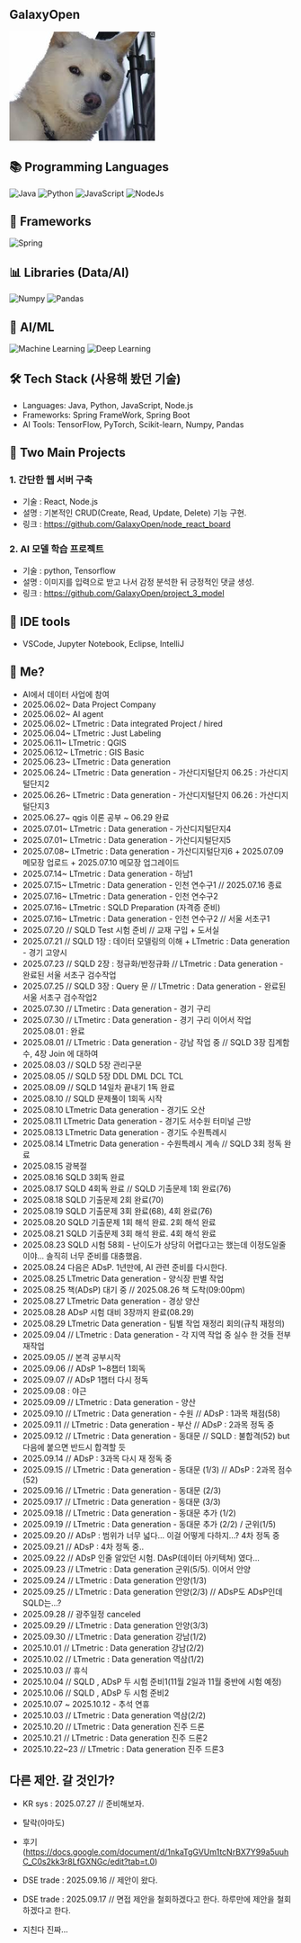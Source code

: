 ## GalaxyOpen


<img src="https://github.com/GalaxyOpen/GalaxyOpen/blob/main/Dogbin.jpg?raw=true" alt="GalaxyOpen" />


## 📚 Programming Languages
![Java](https://img.shields.io/badge/Java-Language-red?logo=openjdk&style=flat-square)
![Python](https://img.shields.io/badge/Python-Language-blue?logo=python&style=flat-square)
![JavaScript](https://img.shields.io/badge/JavaScript-Language-yellow?logo=javascript&style=flat-square)
![NodeJs](https://img.shields.io/badge/NodeJs-Backend-green?logo=nodedotjs&style=flat-square)
<br>

## 🚀 Frameworks
![Spring](https://img.shields.io/badge/Spring-Framework-brightgreen?logo=spring&style=flat-square) 
<br>

## 📊 Libraries (Data/AI)
![Numpy](https://img.shields.io/badge/Numpy-Library-orange?logo=python&style=flat-square)
![Pandas](https://img.shields.io/badge/Pandas-Library-lightgrey?logo=pandas&style=flat-square)
<br>

## 🤖 AI/ML
![Machine Learning](https://img.shields.io/badge/Machine%20Learning-AI-purple?logo=ai&style=flat-square)
![Deep Learning](https://img.shields.io/badge/Deep%20Learning-AI-pink?logo=deepnote&style=flat-square)
<br>

## 🛠 Tech Stack (사용해 봤던 기술)
- Languages: Java, Python, JavaScript, Node.js
- Frameworks: Spring FrameWork, Spring Boot
- AI Tools: TensorFlow, PyTorch, Scikit-learn, Numpy, Pandas

## 🚀 Two Main Projects
### 1. 간단한 웹 서버 구축
- 기술 : React, Node.js
- 설명 : 기본적인 CRUD(Create, Read, Update, Delete) 기능 구현.
- 링크 : https://github.com/GalaxyOpen/node_react_board

### 2. AI 모델 학습 프로젝트 
- 기술 : python, Tensorflow
- 설명 : 이미지를 입력으로 받고 나서 감정 분석한 뒤 긍정적인 댓글 생성.
- 링크 : https://github.com/GalaxyOpen/project_3_model

## 🧰 IDE tools
- VSCode, Jupyter Notebook, Eclipse, IntelliJ

## 🎯 Me?
 - AI에서 데이터 사업에 참여
 - 2025.06.02~ Data Project Company
 - 2025.06.02~ AI agent
 - 2025.06.02~ LTmetric : Data integrated Project / hired
 - 2025.06.04~ LTmetric : Just Labeling
 - 2025.06.11~ LTmetric : QGIS
 - 2025.06.12~ LTmetric : GIS Basic
 - 2025.06.23~ LTmetric : Data generation
 - 2025.06.24~ LTmetric : Data generation - 가산디지털단지 06.25 : 가산디지털단지2
 - 2025.06.26~ LTmetric : Data generation - 가산디지털단지 06.26 : 가산디지털단지3
 - 2025.06.27~ qgis 이론 공부 ~ 06.29 완료
 - 2025.07.01~ LTmetric : Data generation - 가산디지털단지4
 - 2025.07.01~ LTmetric : Data generation - 가산디지털단지5
 - 2025.07.08~ LTmetric : Data generation - 가산디지털단지6 + 2025.07.09 메모장 업로드 + 2025.07.10 메모장 업그레이드
 - 2025.07.14~ LTmetric : Data generation - 하남1
 - 2025.07.15~ LTmetric : Data generation - 인천 연수구1 // 2025.07.16 종료
 - 2025.07.16~ LTmetric : Data generation - 인천 연수구2
 - 2025.07.16~ LTmetric : SQLD Preparation (자격증 준비)
 - 2025.07.16~ LTmetric : Data generation - 인천 연수구2 // 서울 서초구1
 - 2025.07.20 // SQLD Test 시험 준비 // 교재 구입 + 도서실
 - 2025.07.21 // SQLD 1장 : 데이터 모델링의 이해 + LTmetric : Data generation - 경기 고양시
 - 2025.07.23 // SQLD 2장 : 정규화/반정규화 // LTmetric : Data generation - 완료된 서울 서초구 검수작업
 - 2025.07.25 // SQLD 3장 : Query 문 // LTmetric : Data generation - 완료된 서울 서초구 검수작업2
 - 2025.07.30 // LTmetirc : Data generation - 경기 구리
 - 2025.07.30 // LTmetirc : Data generation - 경기 구리 이어서 작업 2025.08.01 : 완료
 - 2025.08.01 // LTmetric : Data generation - 강남 작업 중 // SQLD 3장 집계함수, 4장 Join 에 대하여
 - 2025.08.03 // SQLD 5장 관리구문
 - 2025.08.05 // SQLD 5장 DDL DML DCL TCL
 - 2025.08.09 // SQLD 14일차 끝내기 1독 완료
 - 2025.08.10 // SQLD 문제풀이 1회독 시작
 - 2025.08.10 LTmetric Data generation - 경기도 오산
 - 2025.08.11 LTmetric Data generation - 경기도 서수원 터미널 근방
 - 2025.08.13 LTmetric Data generation - 경기도 수원특례시
 - 2025.08.14 LTmetric Data generation - 수원특례시 계속 // SQLD 3회 정독 완료
 - 2025.08.15 광복절
 - 2025.08.16 SQLD 3회독 완료
 - 2025.08.17 SQLD 4회독 완료 // SQLD 기출문제 1회 완료(76)
 - 2025.08.18 SQLD 기출문제 2회 완료(70)
 - 2025.08.19 SQLD 기출문제 3회 완료(68), 4회 완료(76)
 - 2025.08.20 SQLD 기출문제 1회 해석 완료. 2회 해석 완료
 - 2025.08.21 SQLD 기출문제 3회 해석 완료. 4회 해석 완료
 - 2025.08.23 SQLD 시험 58회 - 난이도가 상당히 어렵다고는 했는데 이정도일줄이야... 솔직히 너무 준비를 대충했음.
 - 2025.08.24 다음은 ADsP. 1년만에, AI 관련 준비를 다시한다.
 - 2025.08.25 LTmetric Data generation - 양식장 판별 작업
 - 2025.08.25 책(ADsP) 대기 중 // 2025.08.26 책 도착(09:00pm)
 - 2025.08.27 LTmetric Data generation - 경상 양산
 - 2025.08.28 ADsP 시험 대비 3장까지 완료(08.29)
 - 2025.08.29 LTmetric Data generation - 팀별 작업 재정리 회의(규칙 재정의)
 - 2025.09.04 // LTmetric : Data generation - 각 지역 작업 중 실수 한 것들 전부 재작업
 - 2025.09.05 // 본격 공부시작
 - 2025.09.06 // ADsP 1~8챕터 1회독
 - 2025.09.07 // ADsP 1챕터 다시 정독
 - 2025.09.08 : 야근
 - 2025.09.09 // LTmetric : Data generation - 양산
 - 2025.09.10 // LTmetric : Data generation - 수원 // ADsP : 1과목 채점(58)
 - 2025.09.11 // LTmetric : Data generation - 부산 // ADsP : 2과목 정독 중
 - 2025.09.12 // LTmetric : Data generation - 동대문 // SQLD : 불합격(52) but 다음에 붙으면 반드시 합격할 듯
 - 2025.09.14 // ADsP : 3과목 다시 재 정독 중
 - 2025.09.15 // LTmetric : Data generation - 동대문 (1/3) // ADsP : 2과목 점수(52)
 - 2025.09.16 // LTmetric : Data generation - 동대문 (2/3)
 - 2025.09.17 // LTmetric : Data generation - 동대문 (3/3)
 - 2025.09.18 // LTmetric : Data generation - 동대문 추가 (1/2)
 - 2025.09.19 // LTmetric : Data generation - 동대문 추가 (2/2) / 군위(1/5)
 - 2025.09.20 // ADsP : 범위가 너무 넓다... 이걸 어떻게 다하지...? 4차 정독 중
 - 2025.09.21 // ADsP : 4차 정독 중..
 - 2025.09.22 // ADsP 인줄 알았던 시험. DAsP(데이터 아키텍쳐) 였다...
 - 2025.09.23 // LTmetric : Data generation 군위(5/5). 이어서 안양
 - 2025.09.24 // LTmetric : Data generation 안양(1/3)
 - 2025.09.25 // LTmetric : Data generation 안양(2/3) // ADsP도 ADsP인데 SQLD는...?
 - 2025.09.28 // 광주일정 canceled
 - 2025.09.29 // LTmetric : Data generation 안양(3/3)
 - 2025.09.30 // LTmetric : Data generation 강남(1/2)
 - 2025.10.01 // LTmetric : Data generation 강남(2/2)
 - 2025.10.02 // LTmetric : Data generation 역삼(1/2)
 - 2025.10.03 // 휴식
 - 2025.10.04 // SQLD , ADsP 두 시험 준비1(11월 2일과 11월 중반에 시험 예정)
 - 2025.10.06 // SQLD , ADsP 두 시험 준비2
 - 2025.10.07 ~ 2025.10.12 - 추석 연휴
 - 2025.10.03 // LTmetric : Data generation 역삼(2/2)
 - 2025.10.20 // LTmetric : Data generation 진주 드론
 - 2025.10.21 // LTmetric : Data generation 진주 드론2
 - 2025.10.22~23 // LTmetric : Data generation 진주 드론3

## 다른 제안. 갈 것인가? 
- KR sys : 2025.07.27 // 준비해보자.
- 탈락(아마도)
- 후기 (https://docs.google.com/document/d/1nkaTgGVUm1tcNrBX7Y99a5uuhC_C0s2kk3r8LfGXNGc/edit?tab=t.0)

- DSE trade : 2025.09.16 // 제안이 왔다.
- DSE trade : 2025.09.17 // 면접 제안을 철회하겠다고 한다. 하루만에 제안을 철회하겠다고 한다.
- 지친다 진짜... 
